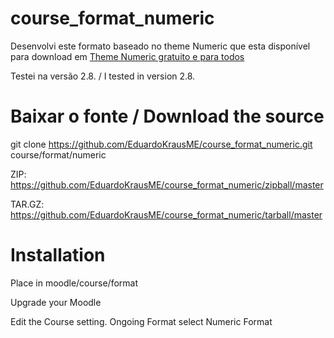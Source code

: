 # course_format_numeric

Desenvolvi este formato baseado no theme Numeric que esta disponível para download em  [Theme Numeric gratuito e para todos](http://moodle.eduardokraus.com/theme-numeric)

Testei na versão 2.8. / I tested in version 2.8.

# Baixar o fonte / Download the source

git clone https://github.com/EduardoKrausME/course_format_numeric.git course/format/numeric

ZIP: https://github.com/EduardoKrausME/course_format_numeric/zipball/master

TAR.GZ: https://github.com/EduardoKrausME/course_format_numeric/tarball/master


# Installation

Place in moodle/course/format

Upgrade your Moodle

Edit the Course setting. Ongoing Format select Numeric Format